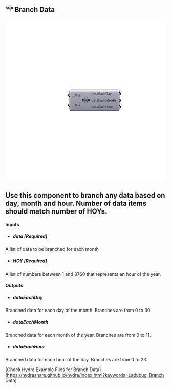 ## ![](../../images/icons/Branch_Data.png) Branch Data

![](../../images/components/Branch_Data.png)

Use this component to branch any data based on day, month and hour. Number of data items should match number of HOYs.
 -
 

#### Inputs
* ##### data [Required]
A list of data to be branched for each month
* ##### HOY [Required]
A list of numbers between 1 and 8760 that represents an hour of the year.

#### Outputs
* ##### dataEachDay
Branched data for each day of the month. Branches are from 0 to 30.
* ##### dataEachMonth
Branched data for each month of the year. Branches are from 0 to 11.
* ##### dataEachHour
Branched data for each hour of the day. Branches are from 0 to 23.


[Check Hydra Example Files for Branch Data](https://hydrashare.github.io/hydra/index.html?keywords=Ladybug_Branch Data)